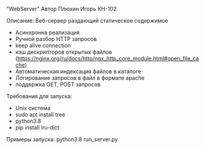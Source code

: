 "WebServer" Автор Плюхин Игорь КН-102

Описание:
Веб-сервер раздающий статическое содержимое


- Асинхронна реализация
- Ручной разбор HTTP запросов
- keep alive connection
- кэш дескрипторов открытых файлов (https://nginx.org/ru/docs/http/ngx_http_core_module.html#open_file_cache)
- Автоматическая индексация файлов в каталоге
- Логирование запросов в файл в формате apache
- поддержка GET, POST запросов


Требования для запуска:
- Unix система
- sudo apt install tree
- python3.8
- pip install lru-dict


Примеры запуска:
python3.8 run_server.py
